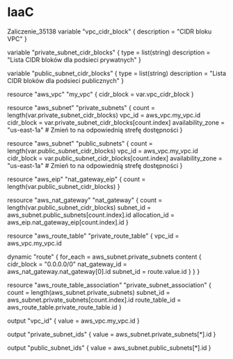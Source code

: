 # IaaC
Zaliczenie_35138
variable "vpc_cidr_block" {
  description = "CIDR bloku VPC"
}

variable "private_subnet_cidr_blocks" {
  type        = list(string)
  description = "Lista CIDR bloków dla podsieci prywatnych"
}

variable "public_subnet_cidr_blocks" {
  type        = list(string)
  description = "Lista CIDR bloków dla podsieci publicznych"
}

resource "aws_vpc" "my_vpc" {
  cidr_block = var.vpc_cidr_block
}

resource "aws_subnet" "private_subnets" {
  count             = length(var.private_subnet_cidr_blocks)
  vpc_id            = aws_vpc.my_vpc.id
  cidr_block        = var.private_subnet_cidr_blocks[count.index]
  availability_zone = "us-east-1a"  # Zmień to na odpowiednią strefę dostępności
}

resource "aws_subnet" "public_subnets" {
  count             = length(var.public_subnet_cidr_blocks)
  vpc_id            = aws_vpc.my_vpc.id
  cidr_block        = var.public_subnet_cidr_blocks[count.index]
  availability_zone = "us-east-1a"  # Zmień to na odpowiednią strefę dostępności
}

resource "aws_eip" "nat_gateway_eip" {
  count = length(var.public_subnet_cidr_blocks)
}

resource "aws_nat_gateway" "nat_gateway" {
  count          = length(var.public_subnet_cidr_blocks)
  subnet_id      = aws_subnet.public_subnets[count.index].id
  allocation_id  = aws_eip.nat_gateway_eip[count.index].id
}

resource "aws_route_table" "private_route_table" {
  vpc_id = aws_vpc.my_vpc.id

  dynamic "route" {
    for_each = aws_subnet.private_subnets
    content {
      cidr_block     = "0.0.0.0/0"
      nat_gateway_id = aws_nat_gateway.nat_gateway[0].id
      subnet_id      = route.value.id
    }
  }
}

resource "aws_route_table_association" "private_subnet_association" {
  count          = length(aws_subnet.private_subnets)
  subnet_id      = aws_subnet.private_subnets[count.index].id
  route_table_id = aws_route_table.private_route_table.id
}

output "vpc_id" {
  value = aws_vpc.my_vpc.id
}

output "private_subnet_ids" {
  value = aws_subnet.private_subnets[*].id
}

output "public_subnet_ids" {
  value = aws_subnet.public_subnets[*].id
}
